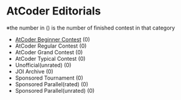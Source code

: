 # AtCoder Editorials
※the number in () is the number of finished contest in that category
- [AtCoder Beginner Contest](https://github.com/xuelei7/mylibrary/blob/master/AtCoder/AtCoderBeginnerContest) (0)
- AtCoder Regular Contest (0)
- AtCoder Grand Contest (0)
- AtCoder Typical Contest (0)
- Unofficial(unrated) (0)
- JOI Archive (0)
- Sponsored Tournament (0)
- Sponsored Parallel(rated) (0)
- Sponsored Parallel(unrated) (0)
